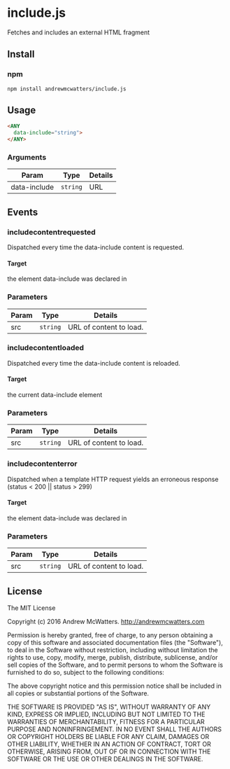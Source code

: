 # include.js
Fetches and includes an external HTML fragment

## Install

### npm

```shell
npm install andrewmcwatters/include.js
```

## Usage

```html
<ANY
  data-include="string">
</ANY>
```

### Arguments

| Param        | Type     | Details |
| ------------ | -------- | ------- |
| data-include | `string` | URL     |

## Events

### includecontentrequested
Dispatched every time the data-include content is requested.

#### Target
the element data-include was declared in

### Parameters

| Param | Type     | Details                 |
| ----- | -------- | ----------------------- |
| src   | `string` | URL of content to load. |

### includecontentloaded
Dispatched every time the data-include content is reloaded.

#### Target
the current data-include element

### Parameters

| Param | Type     | Details                 |
| ----- | -------- | ----------------------- |
| src   | `string` | URL of content to load. |

### includecontenterror
Dispatched when a template HTTP request yields an erroneous response (status < 200 || status > 299)

#### Target
the element data-include was declared in

### Parameters

| Param | Type     | Details                 |
| ----- | -------- | ----------------------- |
| src   | `string` | URL of content to load. |

## License

The MIT License

Copyright (c) 2016 Andrew McWatters. http://andrewmcwatters.com

Permission is hereby granted, free of charge, to any person obtaining a copy
of this software and associated documentation files (the "Software"), to deal
in the Software without restriction, including without limitation the rights
to use, copy, modify, merge, publish, distribute, sublicense, and/or sell
copies of the Software, and to permit persons to whom the Software is
furnished to do so, subject to the following conditions:

The above copyright notice and this permission notice shall be included in
all copies or substantial portions of the Software.

THE SOFTWARE IS PROVIDED "AS IS", WITHOUT WARRANTY OF ANY KIND, EXPRESS OR
IMPLIED, INCLUDING BUT NOT LIMITED TO THE WARRANTIES OF MERCHANTABILITY,
FITNESS FOR A PARTICULAR PURPOSE AND NONINFRINGEMENT. IN NO EVENT SHALL THE
AUTHORS OR COPYRIGHT HOLDERS BE LIABLE FOR ANY CLAIM, DAMAGES OR OTHER
LIABILITY, WHETHER IN AN ACTION OF CONTRACT, TORT OR OTHERWISE, ARISING FROM,
OUT OF OR IN CONNECTION WITH THE SOFTWARE OR THE USE OR OTHER DEALINGS IN
THE SOFTWARE.
